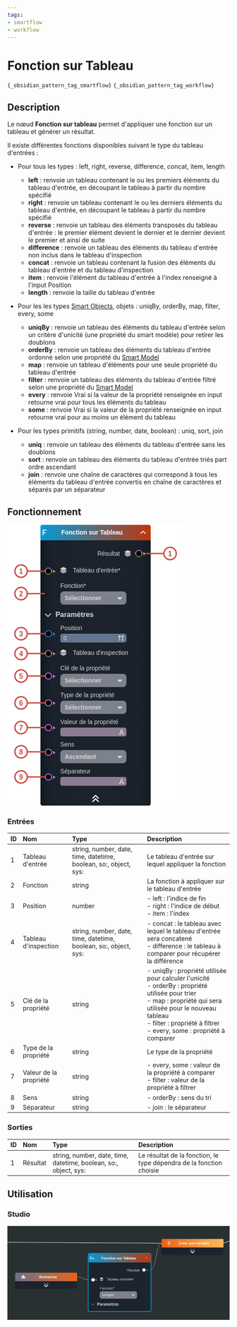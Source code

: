 ```yaml
---
tags:
- smartflow
- workflow
---
```

   
# Fonction sur Tableau   
   
`{_obsidian_pattern_tag_smartflow}` `{_obsidian_pattern_tag_workflow}`   
   
## Description   
   
Le nœud **Fonction sur tableau** permet d'appliquer une fonction sur un tableau et générer un résultat.   
   
   
Il existe différentes fonctions disponibles suivant le type du tableau d'entrées :   
   
 - Pour tous les types : left, right, reverse, difference, concat, item, length   
	 - **left** : renvoie un tableau contenant le ou les premiers éléments du tableau d'entrée, en découpant le tableau à partir du nombre spécifié   
	 - **right** : renvoie un tableau contenant le ou les derniers éléments du tableau d'entrée, en découpant le tableau à partir du nombre spécifié   
	 - **reverse** : renvoie un tableau des éléments transposés du tableau d'entrée : le premier élément devient le dernier et le dernier devient le premier et ainsi de suite   
	 - **difference** : renvoie un tableau des éléments du tableau d'entrée non inclus dans le tableau d'inspection   
	 - **concat** : renvoie un tableau contenant la fusion des éléments du tableau d'entrée et du tableau d'inspection   
	 - **item** : renvoie l'élément du tableau d'entrée à l'index renseigné à l'input Position   
	 - **length** : renvoie la taille du tableau d'entrée   
    
   
   
 - Pour les les types [Smart Objects](../_glossaire/Glossaire.md), objets : uniqBy, orderBy, map, filter, every, some   
	 - **uniqBy** : renvoie un tableau des éléments du tableau d'entrée selon un critère d'unicité (une propriété du smart modèle) pour retirer les doublons   
	 - **orderBy** : renvoie un tableau des éléments du tableau d'entrée ordonné selon une propriété du [Smart Model](../_glossaire/Glossaire.md)   
	 - **map** : renvoie un tableau d'éléments pour une seule propriété du tableau d'entrée   
	 - **filter** : renvoie un tableau des éléments du tableau d'entrée filtré selon une propriété du [Smart Model](../_glossaire/Glossaire.md)   
	 - **every** : renvoie Vrai si la valeur de la propriété renseignée en input retourne vrai pour tous les éléments du tableau   
	 - **some** : renvoie Vrai si la valeur de la propriété renseignée en input retourne vrai pour au moins un élément du tableau   
    
   
   
 - Pour les types primitifs (string, number, date, boolean) : uniq, sort, join   
	 - **uniq** : renvoie un tableau des éléments du tableau d'entrée sans les doublons   
	 - **sort** : renvoie un tableau des éléments du tableau d'entrée triés part ordre ascendant   
	 - **join** : renvoie une chaîne de caractères qui correspond à tous les éléments du tableau d'entrée convertis en chaîne de caractères et séparés par un séparateur   
   
   
## Fonctionnement   
   
![](../_assets/images/nodes/SN-ARRAY-FUNCTION__description.png)   
   
### Entrées   
   
| ID | Nom | Type | Description |   
|:-|:-|:-|:-|   
| 1 | Tableau d'entrée | string, number, date, time, datetime, boolean, so:, object, sys: | Le tableau d'entrée sur lequel appliquer la fonction |   
| 2 | Fonction | string | La fonction à appliquer sur le tableau d'entrée |   
| 3 | Position | number | - left : l'indice de fin<br /> - right : l'indice de début<br /> - item : l'index |   
| 4 | Tableau d'inspection | string, number, date, time, datetime, boolean, so:, object, sys: | - concat : le tableau avec lequel le tableau d'entrée sera concatené<br /> - difference : le tableau à comparer pour récupérer la différence |   
| 5 | Clé de la propriété | string | - uniqBy : propriété utilisée pour calculer l'unicité<br /> - orderBy : propriété utilisée pour trier<br /> - map : propriété qui sera utilisée pour le nouveau tableau<br /> - filter : propriété à filtrer<br /> - every, some : propriété à comparer |   
| 6 | Type de la propriété | string | Le type de la propriété |   
| 7 | Valeur de la propriété | string | - every, some : valeur de la propriété à comparer<br /> - filter : valeur de la propriété à filtrer |   
| 8 | Sens | string | - orderBy : sens du tri |   
| 9 | Séparateur | string | - join : le séparateur |   
   
### Sorties   
   
| ID | Nom | Type | Description |   
|:-|:-|:-|:-|   
| 1 | Résultat | string, number, date, time, datetime, boolean, so:, object, sys: | Le résultat de la fonction, le type dépendra de la fonction choisie |   
   
## Utilisation   
   
### Studio   
   
![](../_assets/images/nodes/SN-ARRAY-FUNCTION__studio.png)